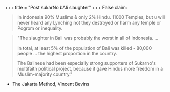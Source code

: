 +++
title = "Post sukarNo bAli slaughter"
+++
False claim:

> In indonesia 90% Muslims & only 2% Hindu. 11000 Temples, but u will never heard any Lynching not they destroyed or harm any temple or Pogrom or inequality.



> "The slaughter in Bali was probably the worst in all of Indonesia. ...
>
> In total, at least 5% of the population of Bali was killed - 80,000 people ... the highest proportion in the country.
>
> The Balinese had been especially strong supporters of Sukarno's multifaith political project, because it gave Hindus more freedom in a Muslim-majority country."

- The Jakarta Method, Vincent Bevins

